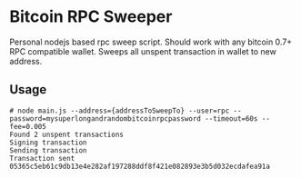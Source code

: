 Bitcoin RPC Sweeper
========

Personal nodejs based rpc sweep script.  Should work with any bitcoin 0.7+ RPC compatible wallet.  Sweeps all unspent transaction in wallet to new address.

## Usage

```
# node main.js --address={addressToSweepTo} --user=rpc --password=mysuperlongandrandombitcoinrpcpassword --timeout=60s --fee=0.005
Found 2 unspent transactions
Signing transaction
Sending transaction
Transaction sent
05365c5eb61c9db13e4e282af197288ddf8f421e082893e3b5d032ecdafea91a
```
